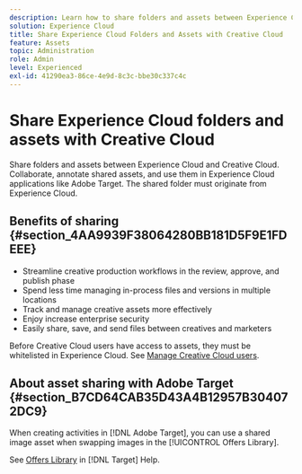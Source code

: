 ```yaml
---
description: Learn how to share folders and assets between Experience Cloud and Creative Cloud. 
solution: Experience Cloud
title: Share Experience Cloud Folders and Assets with Creative Cloud 
feature: Assets
topic: Administration
role: Admin
level: Experienced
exl-id: 41290ea3-86ce-4e9d-8c3c-bbe30c337c4c
---
```

# Share Experience Cloud folders and assets with Creative Cloud

Share folders and assets between Experience Cloud and Creative Cloud. Collaborate, annotate shared assets, and use them in Experience Cloud applications like Adobe Target. The shared folder must originate from Experience Cloud.

## Benefits of sharing {#section_4AA9939F38064280BB181D5F9E1FDEEE}

* Streamline creative production workflows in the review, approve, and publish phase
* Spend less time managing in-process files and versions in multiple locations
* Track and manage creative assets more effectively
* Enjoy increase enterprise security
* Easily share, save, and send files between creatives and marketers

Before Creative Cloud users have access to assets, they must be whitelisted in Experience Cloud. See [Manage Creative Cloud users](manage-cc-users.md). 

## About asset sharing with Adobe Target {#section_B7CD64CAB35D43A4B12957B304072DC9}

When creating activities in [!DNL Adobe Target], you can use a shared image asset when swapping images in the [!UICONTROL Offers Library].

See [Offers Library](https://experienceleague.adobe.com/docs/target/using/experiences/offers/manage-content.html) in [!DNL Target] Help.
